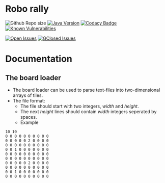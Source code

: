 # Robo rally
![Github Repo size](https://img.shields.io/github/repo-size/inf112-v19/Bender.svg?style=flat-square&logo=GitHub)
[![Java Version](https://img.shields.io/badge/Java_Version-1.7-blue.svg?style=flat-square&logo=Java)](https://www.oracle.com/technetwork/java/javase/downloads/jdk8-downloads-2133151.html)
[![Codacy Badge](https://api.codacy.com/project/badge/Grade/9551cfb1be2c4646a922e5e798830533)](https://www.codacy.com/app/inf112-Bender/Bender?utm_source=github.com&amp;utm_medium=referral&amp;utm_content=inf112-v19/Bender&amp;utm_campaign=Badge_Grade)
[![Known Vulnerabilities](https://snyk.io/test/github/inf112-v19/Bender/badge.svg?targetFile=pom.xml)](https://snyk.io/test/github/inf112-v19/Bender?targetFile=pom.xml)

[![Open Issues](https://img.shields.io/github/issues-raw/inf112-v19/Bender.svg?maxAge=2592000&colorB=critical)]() 
[![GClosed Issues](https://img.shields.io/github/issues-closed-raw/inf112-v19/Bender.svg?maxAge=2592000)]()

# Documentation
## The board loader
* The board loader can be used to parse text-files into two-dimensional arrays of tiles.
* The file format:
    * The file should start with two integers, *width* and *height*.
    * The next *height* lines should contain *width* integers seperated by spaces.
    * Example
```
10 10
0 0 0 0 0 0 0 0 0 0
0 0 0 0 0 2 0 0 0 0
0 0 0 0 0 0 0 0 0 0
0 0 1 0 0 0 0 0 0 0
0 0 0 0 0 0 0 0 0 0
0 0 0 0 0 0 0 0 0 0
0 0 0 0 0 2 0 0 0 0
0 0 0 0 0 0 0 0 0 0
0 0 1 0 0 0 0 0 0 0
0 0 0 0 0 0 0 0 0 0
```
